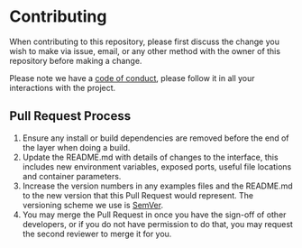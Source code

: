 # Contributing

When contributing to this repository, please first discuss the change you wish to make via issue,
email, or any other method with the owner of this repository before making a change.

Please note we have a [code of conduct](https://www.rust-lang.org/policies/code-of-conduct), please follow it in all your interactions with the project.

## Pull Request Process

1. Ensure any install or build dependencies are removed before the end of the layer when doing a
   build.
2. Update the README.md with details of changes to the interface, this includes new environment
   variables, exposed ports, useful file locations and container parameters.
3. Increase the version numbers in any examples files and the README.md to the new version that this
   Pull Request would represent. The versioning scheme we use is [SemVer](http://semver.org/).
4. You may merge the Pull Request in once you have the sign-off of other developers, or if you
   do not have permission to do that, you may request the second reviewer to merge it for you.
